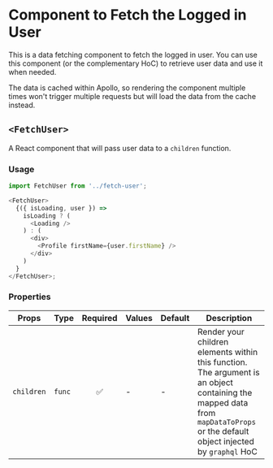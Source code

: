 # Component to Fetch the Logged in User

This is a data fetching component to fetch the logged in user.
You can use this component (or the complementary HoC) to retrieve user data and use it when needed.

The data is cached within Apollo, so rendering the component multiple times won't trigger multiple requests but will load the data from the cache instead.

## `<FetchUser>`

A React component that will pass user data to a `children` function.

### Usage

```js
import FetchUser from '../fetch-user';

<FetchUser>
  {({ isLoading, user }) =>
    isLoading ? (
      <Loading />
    ) : (
      <div>
        <Profile firstName={user.firstName} />
      </div>
    )
  }
</FetchUser>;
```

### Properties

| Props      | Type   | Required | Values | Default | Description                                                                                                                                                                    |
| ---------- | ------ | :------: | ------ | ------- | ------------------------------------------------------------------------------------------------------------------------------------------------------------------------------ |
| `children` | `func` |    ✅    | -      | -       | Render your children elements within this function. The argument is an object containing the mapped data from `mapDataToProps` or the default object injected by `graphql` HoC |
